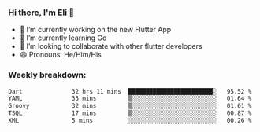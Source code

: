 ### Hi there, I'm Eli 👋
- 🔭 I’m currently working on the new Flutter App
- 🌱 I’m currently learning Go
- 🦄 I’m looking to collaborate with other flutter developers
- 😄 Pronouns: He/Him/His

### Weekly breakdown:
<!--START_SECTION:waka-->

```txt
Dart              32 hrs 11 mins  ████████████████████████░   95.52 %
YAML              33 mins         ▒░░░░░░░░░░░░░░░░░░░░░░░░   01.64 %
Groovy            32 mins         ▒░░░░░░░░░░░░░░░░░░░░░░░░   01.61 %
TSQL              17 mins         ▒░░░░░░░░░░░░░░░░░░░░░░░░   00.87 %
XML               5 mins          ░░░░░░░░░░░░░░░░░░░░░░░░░   00.26 %
```

<!--END_SECTION:waka-->
